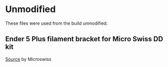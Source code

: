 # Unmodified

These files were used from the build unmodified.

## Ender 5 Plus filament bracket for Micro Swiss DD kit

[Source](https://www.thingiverse.com/thing:4566275/files)
by Microswiss
